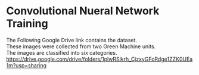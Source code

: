 # Convolutional Nueral Network Training

The Following Google Drive link contains the dataset. <br>
These images were collected from two Green Machine units.<br>
The images are classified into six categories.<br>
https://drive.google.com/drive/folders/1plwRSlkrh_CjzxyGFoRdge1ZZK0UEa1m?usp=sharing
